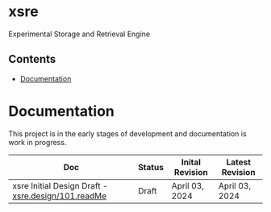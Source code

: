 # xsre
Experimental Storage and Retrieval Engine

## Contents
- [Documentation](#documentation)

# Documentation
This project is in the early stages of development and documentation is work in progress.

| Doc | Status | Inital Revision | Latest Revision |
| --- | ------ | --------------- | --------------- |
| xsre Initial Design Draft - [xsre.design/101.readMe](./design/101/readMe.md) | Draft | April 03, 2024 | April 03, 2024 |
